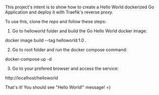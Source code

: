 This project's intent is to show how to create a Hello World dockerized Go Application and deploy it with Traefik's reverse proxy.

To use this, clone the repo and follow these steps:

1) Go to helloworld folder and build the Go Hello World docker image:

docker image build --tag helloworld:1.0 .

2) Go to root folder and run the docker compose command:

docker-compose up -d

3) Go to your prefered browser and access the service:

http://localhost/helloworld

That's it! You should see "Hello World!" message! =)
